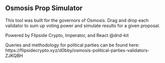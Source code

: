 <h2>Osmosis Prop Simulator</h2>
<p>This tool was built for the governors of Osmosis. Drag and drop each validator to sum up voting power and simulate results for a given proposal.</p>
<p>Powered by Flipside Crypto, Imperator, and React @dnd-kit</p>

<p>Queries and methodology for political parties can be found here: https://flipsidecrypto.xyz/d0bby/osmosis-political-parties-validators-ZJKQBH</p>
